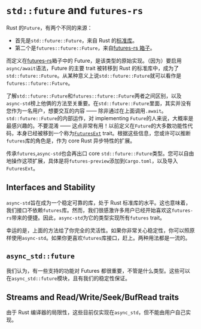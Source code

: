 # `std::future` and `futures-rs`

Rust 的`Future`，有两个不同的来源：

- 首先是`std::future::Future`，来自 Rust 的[标准库](https://doc.rust-lang.org/std/future/trait.Future.html)。
- 第二个是`futures::future::Future`，来自[futures-rs 箱子](https://docs.rs/futures/0.3/futures/prelude/trait.Future.html)。

而定义在[futures-rs](https://docs.rs/futures/0.3/futures/prelude/trait.Future.html)箱子中的 Future，是该类型的原始实现。（因为）要启用`async/await`语法，Future 的主要 trait 被转移到 Rust 的标准库中，成为了`std::future::Future`。从某种意义上说`std::future::Future`就可以看作是`futures::future::Future`。

了解`std::future::Future`和`futures::future::Future`两者之间区别，以及`async-std`榜上他俩的方法至关重要。在`std::future::Future`里面，其实并没有您作为一名用户，想要交互的内容 —— 除非通过在上面调用`.await`。`std::future::Future`的内部运作，对 implementing `Future`的人来说，大概率是最感兴趣的。不要混淆 —— 这点非常有用！以前定义在`Future`的大多数功能性代码，本身已经被移到一个称为[`FuturesExt`](https://docs.rs/futures/0.3/futures/future/trait.FutureExt.html) trait。根据这些信息，您或许可以推断`futures`库的角色是，作为 core Rust 异步特性的扩展。

传承`futures`,`async-std`也会再出口 core `std::future::Future`类型。您可以自由地操作这项扩展，具体是将`futures-preview`添加到`Cargo.toml`，以及导入`FuturesExt`。

## Interfaces and Stability

`async-std`旨在成为一个稳定可靠的库，处于 Rust 标准库的水平。这也意味着，我们接口不依赖`futures`库。然而，我们很感激许多用户已经开始喜欢这`futures-rs`带来的便捷。因此，`async-std`为它的类型实现所有`futures` trait。

幸运的是，上面的方法给了你完全的灵活性。如果你非常关心稳定性，你可以照原样使用`async-std`。如果你更喜欢`futures`库接口，赶上。两种用法都是一流的。

## `async_std::future`

我们认为，有一些支持的功能对 Futures 都很重要，不管是什么类型。这些可以在`async_std::future`模块，且有我们的稳定性保证。

## Streams and Read/Write/Seek/BufRead traits

由于 Rust 编译器的局限性，这些目前仅实现在`async_std`，但不能由用户自己实现。
